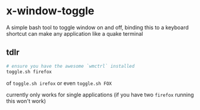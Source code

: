 # x-window-toggle
A simple bash tool to toggle window on and off, binding this to a keyboard shortcut can make any application like a quake terminal

## tdlr
```bash
# ensure you have the awesome `wmctrl` installed
toggle.sh firefox
```

of `toggle.sh irefox` or even `toggle.sh FOX`

currently only works for single applications (if you have two `firefox` running this won't work)
